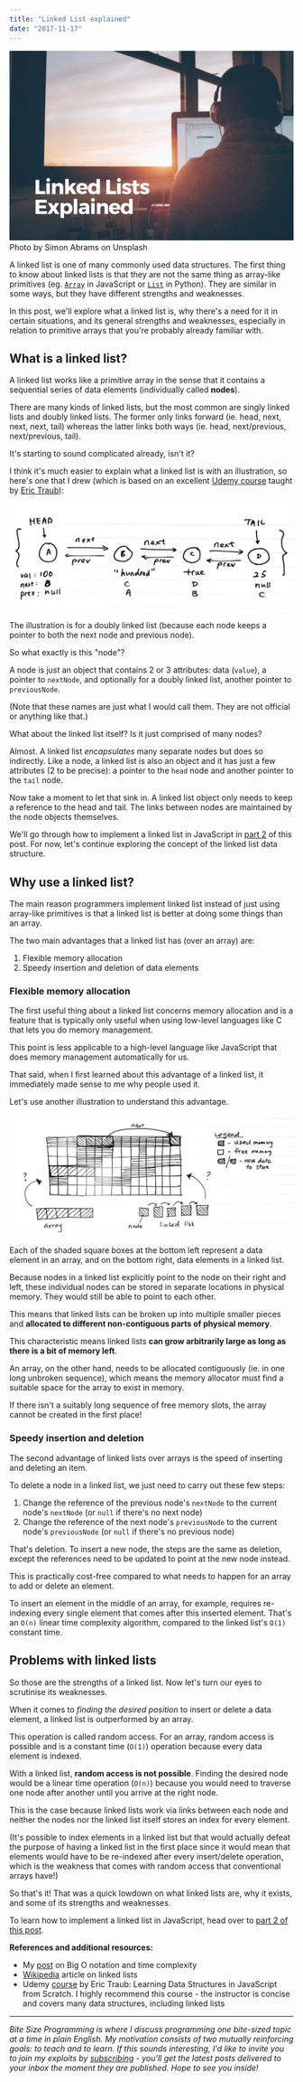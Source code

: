 ```yaml
---
title: "Linked List explained"
date: "2017-11-17"
---
```


![linked list explained banner nickang](images/BSP-linked-list-explained.png) Photo by Simon Abrams on Unsplash

A linked list is one of many commonly used data structures. The first thing to know about linked lists is that they are not the same thing as array-like primitives (eg. [`Array`](https://developer.mozilla.org/en-US/docs/Web/JavaScript/Reference/Global_Objects/Array) in JavaScript or [`List`](https://docs.python.org/3/tutorial/datastructures.html) in Python). They are similar in some ways, but they have different strengths and weaknesses.

In this post, we'll explore what a linked list is, why there's a need for it in certain situations, and its general strengths and weaknesses, especially in relation to primitive arrays that you're probably already familiar with.

## What is a linked list?

A linked list works like a primitive array in the sense that it contains a sequential series of data elements (individually called **nodes**).

There are many kinds of linked lists, but the most common are singly linked lists and doubly linked lists. The former only links forward (ie. head, next, next, next, tail) whereas the latter links both ways (ie. head, next/previous, next/previous, tail).

It's starting to sound complicated already, isn't it?

I think it's much easier to explain what a linked list is with an illustration, so here's one that I drew (which is based on an excellent [Udemy course](https://www.udemy.com/learning-data-structures-in-javascript-from-scratch/) taught by [Eric Traub](https://www.udemy.com/user/eric-traub/)):

![doubly linked list illustration with nodes head and tail](images/linked-list-head-and-tail-and-nodes-1024x388.png)

The illustration is for a doubly linked list (because each node keeps a pointer to both the next node and previous node).

So what exactly is this "node"?

A node is just an object that contains 2 or 3 attributes: data (`value`), a pointer to `nextNode`, and optionally for a doubly linked list, another pointer to `previousNode`.

(Note that these names are just what I would call them. They are not official or anything like that.)

What about the linked list itself? Is it just comprised of many nodes?

Almost. A linked list _encapsulates_ many separate nodes but does so indirectly. Like a node, a linked list is also an object and it has just a few attributes (2 to be precise): a pointer to the `head` node and another pointer to the `tail` node.

Now take a moment to let that sink in. A linked list object only needs to keep a reference to the head and tail. The links between nodes are maintained by the node objects themselves.

We'll go through how to implement a linked list in JavaScript in [part 2](https://www.nickang.com/linked-list-implementation-part-2/) of this post. For now, let's continue exploring the concept of the linked list data structure.

## Why use a linked list?

The main reason programmers implement linked list instead of just using array-like primitives is that a linked list is better at doing some things than an array.

The two main advantages that a linked list has (over an array) are:

1. Flexible memory allocation
2. Speedy insertion and deletion of data elements

### Flexible memory allocation

The first useful thing about a linked list concerns memory allocation and is a feature that is typically only useful when using low-level languages like C that lets you do memory management.

This point is less applicable to a high-level language like JavaScript that does memory management automatically for us.

That said, when I first learned about this advantage of a linked list, it immediately made sense to me why people used it.

Let's use another illustration to understand this advantage.

![linked list illustration of flexible memory allocation](images/linked-list-memory-allocation-1024x437.png)

Each of the shaded square boxes at the bottom left represent a data element in an array, and on the bottom right, data elements in a linked list.

Because nodes in a linked list explicitly point to the node on their right and left, these individual nodes can be stored in separate locations in physical memory. They would still be able to point to each other.

This means that linked lists can be broken up into multiple smaller pieces and **allocated to different non-contiguous parts of physical memory**.

This characteristic means linked lists **can grow arbitrarily large as long as there is a bit of memory left**.

An array, on the other hand, needs to be allocated contiguously (ie. in one long unbroken sequence), which means the memory allocator must find a suitable space for the array to exist in memory.

If there isn't a suitably long sequence of free memory slots, the array cannot be created in the first place!

### Speedy insertion and deletion

The second advantage of linked lists over arrays is the speed of inserting and deleting an item.

To delete a node in a linked list, we just need to carry out these few steps:

1. Change the reference of the previous node's `nextNode` to the current node's `nextNode` (or `null` if there's no next node)
2. Change the reference of the next node's `previousNode` to the current node's `previousNode` (or `null` if there's no previous node)

That's deletion. To insert a new node, the steps are the same as deletion, except the references need to be updated to point at the new node instead.

This is practically cost-free compared to what needs to happen for an array to add or delete an element.

To insert an element in the middle of an array, for example, requires re-indexing every single element that comes after this inserted element. That's an `O(n)` linear time complexity algorithm, compared to the linked list's `O(1)` constant time.

## Problems with linked lists

So those are the strengths of a linked list. Now let's turn our eyes to scrutinise its weaknesses.

When it comes to _finding the desired position_ to insert or delete a data element, a linked list is outperformed by an array.

This operation is called random access. For an array, random access is possible and is a constant time (`O(1)`) operation because every data element is indexed.

With a linked list, **random access is not possible**. Finding the desired node would be a linear time operation (`O(n)`) because you would need to traverse one node after another until you arrive at the right node.

This is the case because linked lists work via links between each node and neither the nodes nor the linked list itself stores an index for every element.

(It's possible to index elements in a linked list but that would actually defeat the purpose of having a linked list in the first place since it would mean that elements would have to be re-indexed after every insert/delete operation, which is the weakness that comes with random access that conventional arrays have!)

So that's it! That was a quick lowdown on what linked lists are, why it exists, and some of its strengths and weaknesses.

To learn how to implement a linked list in JavaScript, head over to [part 2 of this post](https://www.nickang.com/linked-list-implementation-part-2/).

**References and additional resources:**

- My [post](https://www.nickang.com/algorithm-time-complexity-big-o-notation/) on Big O notation and time complexity
- [Wikipedia](https://en.wikipedia.org/wiki/Linked_list) article on linked lists
- Udemy [course](https://www.udemy.com/learning-data-structures-in-javascript-from-scratch/) by Eric Traub: Learning Data Structures in JavaScript from Scratch. I highly recommend this course - the instructor is concise and covers many data structures, including linked lists

* * *

_Bite Size Programming is where I discuss programming one bite-sized topic at a time in plain English. My motivation consists of two mutually reinforcing goals: to teach and to learn. If this sounds interesting, I'd like to invite you to join my exploits by [subscribing](http://eepurl.com/c7xfID) - you'll get the latest posts delivered to your inbox the moment they are published. Hope to see you inside!_
